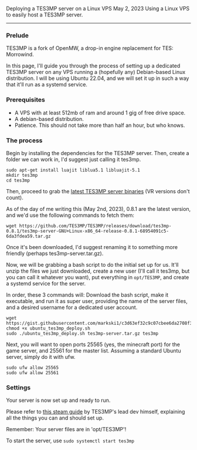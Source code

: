 Deploying a TES3MP server on a Linux VPS
May 2, 2023
Using a Linux VPS to easily host a TES3MP server.

---

### Prelude
TES3MP is a fork of OpenMW, a drop-in engine replacement for TES: Morrowind.

In this page, I'll guide you through the process of setting up a dedicated TES3MP server on any VPS running a (hopefully any) Debian-based Linux distribution. I will be using Ubuntu 22.04, and we will set it up in such a way that it'll run as a systemd service.


### Prerequisites
- A VPS with at least 512mb of ram and around 1 gig of free drive space.
- A debian-based distribution.
- Patience. This should not take more than half an hour, but who knows.


### The process
Begin by installing the dependencies for the TES3MP server. Then, create a folder we can work in, I'd suggest just calling it tes3mp.

```
sudo apt-get install luajit liblua5.1 libluajit-5.1
mkdir tes3mp
cd tes3mp
```

Then, proceed to grab the [latest TES3MP server binaries](https://github.com/TES3MP/TES3MP/releases) (VR versions don't count).

As of the day of me writing this (May 2nd, 2023), 0.8.1 are the latest version, and we'd use the following commands to fetch them:

```
wget https://github.com/TES3MP/TES3MP/releases/download/tes3mp-0.8.1/tes3mp-server-GNU+Linux-x86_64-release-0.8.1-68954091c5-6da3fdea59.tar.gz
```

Once it's been downloaded, I'd suggest renaming it to something more friendly (perhaps tes3mp-server.tar.gz).

Now, we will be grabbing a bash script to do the initial set up for us. It'll unzip the files we just downloaded, create a new user (I'll call it tes3mp, but you can call it whatever you want), put everything in `opt/TES3MP`, and create a systemd service for the server.

In order, these 3 commands will: Download the bash script, make it executable, and run it as super user, providing the name of the server files, and a desired username for a dedicated user account.

```
wget https://gist.githubusercontent.com/markski1/c3d63ef32c9c07cbee6da2708f3406e5/raw/bc142e51295c5de6108faabcb7256039db98128e/ubuntu_tes3mp_deploy.sh
chmod +x ubuntu_tes3mp_deploy.sh
sudo ./ubuntu_tes3mp_deploy.sh tes3mp-server.tar.gz tes3mp
```

Next, you will want to open ports 25565 (yes, the minecraft port) for the game server, and 25561 for the master list. Assuming a standard Ubuntu server, simply do it with ufw.

```
sudo ufw allow 25565
sudo ufw allow 25561
```

### Settings
Your server is now set up and ready to run.

Please refer to [this steam guide](https://steamcommunity.com/groups/mwmulti/discussions/1/133258593388999187/) by TES3MP's lead dev himself, explaining all the things you can and should set up.

Remember: Your server files are in 'opt/TES3MP'!

To start the server, use `sudo systemctl start tes3mp`
